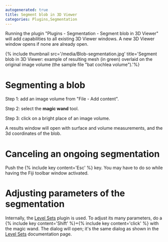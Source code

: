 ```yaml
---
autogenerated: true
title: Segment blob in 3D Viewer
categories: Plugins,Segmentation
---
```


Running the plugin "Plugins - Segmentation - Segment blob in 3D Viewer" will add capabilities to all existing 3D Viewer windows. A new 3D Viewer window opens if none are already open.

{% include thumbnail src='/media/Blob-segmentation.jpg' title='Segment blob in 3D Viewer: example of resulting mesh (in green) overlaid on the original image volume (the sample file "bat cochlea volume").'%}

# Segmenting a blob

Step 1: add an image volume from "File - Add content".

Step 2: select the **magic wand** tool.

Step 3: click on a bright place of an image volume.

A results window will open with surface and volume measurements, and the 3d coordinates of the blob.

# Canceling an ongoing segmentation

Push the {% include key content='Esc' %} key. You may have to do so while having the Fiji toolbar window activated.

# Adjusting parameters of the segmentation

Internally, the [Level Sets](/plugins/level-sets) plugin is used. To adjust its many parameters, do a {% include key content='Shift' %}+{% include key content='click' %} with the magic wand. The dialog will open; it's the same dialog as shown in the [Level Sets](/plugins/level-sets) documentation page.

 
